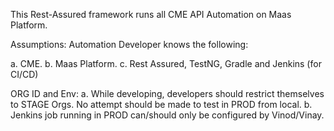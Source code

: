This Rest-Assured framework runs all CME API Automation on Maas Platform.


Assumptions:
Automation Developer knows the following:

a. CME.
b. Maas Platform.
c. Rest Assured, TestNG, Gradle and Jenkins (for CI/CD)


ORG ID and Env:
a. While developing, developers should restrict themselves to STAGE Orgs. No attempt should be made to test in PROD from local.
b. Jenkins job running in PROD can/should only be configured by Vinod/Vinay.


